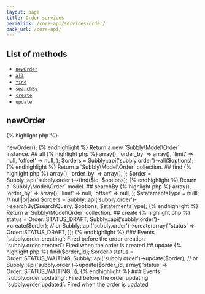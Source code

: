 ```yaml
---
layout: page
title: Order services
permalink: /core-api/services/order/
back_url: /core-api/
---
```

## List of methods

- [`newOrder`](#newOrder)
- [`all`](#all)
- [`find`](#find)
- [`searchBy`](#searchby)
- [`create`](#create)
- [`update`](#update)



## newOrder

{% highlight php %}
<?php
$order = Subbly::api('subbly.order')->newOrder();
{% endhighlight %}

Return a new `Subbly\Model\Order` instance.


## all

{% highlight php %}
<?php
$options = array(
    'includes' => array(),
    'order_by' => array(),
    'limit'    => null,
    'offset'   => null,
);

$orders = Subbly::api('subbly.order')->all($options);
{% endhighlight %}

Return a `Subbly\Model\Order` collection.


## find

{% highlight php %}
<?php
$id      = 'A_USER_UID';
$options = array(
    'includes' => array(),
    'order_by' => array(),
);
$order   = Subbly::api('subbly.order')->find($id, $options);
{% endhighlight %}

Return a `Subbly\Model\Order` model.


## searchBy

{% highlight php %}
<?php
$searchQuery = array(

);
// OR
$searchQuery = 'query';

$options = array(
    'includes' => array(),
    'order_by' => array(),
    'limit'    => null,
    'offset'   => null,
);

$statementsType = nulll; // null|or|and

$orders = Subbly::api('subbly.order')->searchBy($searchQuery, $options, $statementsType);
{% endhighlight %}

Return a `Subbly\Model\Order` collection.


## create

{% highlight php %}
<?php
use Subbly\Model\Order;

$order = new Order;
$order->status = Order::STATUS_DRAFT;
Subbly::api('subbly.order')->create($order);

// or
Subbly::api('subbly.order')->create(array(
    'status' => Order::STATUS_DRAFT,
));
{% endhighlight %}

### Events

`subbly.order:creating`: Fired before the order creation  
`subbly.order:created`: Fired when the order is created


## update

{% highlight php %}
<?php
$order_id = 1;

$order = Subbly::api('subbly.order')->find($order_id);
$order->status = Order::STATUS_WAITING;
Subbly::api('subbly.order')->update($order);
// or
Subbly::api('subbly.order')->update($order_id, array(
    'status' => Order::STATUS_WAITING,
));
{% endhighlight %}

### Events

`subbly.order:updating`: Fired before the order updating  
`subbly.order:updated`: Fired when the order is updated
